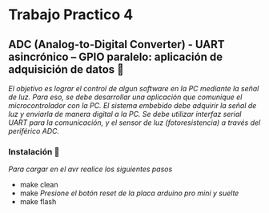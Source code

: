 # Trabajo Practico 4

## ADC (Analog-to-Digital Converter) - UART asincrónico – GPIO paralelo: aplicación de adquisición de datos 🚀

_El objetivo es lograr el control de algun software en la PC mediante la señal de luz.
Para eso, se debe desarrollar una aplicación que comunique el microcontrolador con la PC. El sistema embebido debe adquirir la señal de luz y enviarla de manera digital a la PC. Se debe utilizar interfaz serial UART para la comunicación, y el sensor de luz (fotoresistencia) a través del periférico ADC._

### Instalación 🔧

_Para cargar en el avr realice los siguientes pasos_

* make clean
* make
_Presione el botón reset de la placa arduino pro mini y suelte_
* make flash


